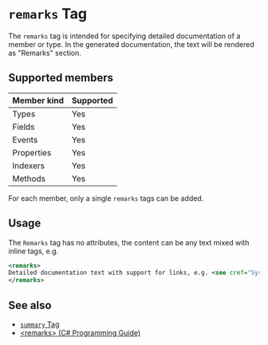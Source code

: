 # `remarks` Tag

The `remarks` tag is intended for specifying detailed documentation of a member
or type. In the generated documentation, the text will be rendered as "Remarks"
section.

## Supported members

| Member kind | Supported |
|-------------|-----------|
| Types       | Yes       |
| Fields      | Yes       |
| Events      | Yes       |
| Properties  | Yes       |
| Indexers    | Yes       |
| Methods     | Yes       |

For each member, only a single `remarks` tags can be added.

## Usage

The `Remarks` tag has no attributes, the content can be any text mixed with
inline tags, e.g.

```xml
<remarks>
Detailed documentation text with support for links, e.g. <see cref="System.String" />
</remarks>
```

## See also

- [`summary` Tag](./summary.md)
- [\<remarks\> (C# Programming Guide)](https://docs.microsoft.com/en-us/dotnet/csharp/programming-guide/xmldoc/remarks)
